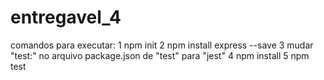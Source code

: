 # entregavel_4
comandos para executar:
1 npm init
2 npm install express --save
3 mudar "test:" no arquivo package.json de "test" para "jest"
4 npm install
5 npm test
